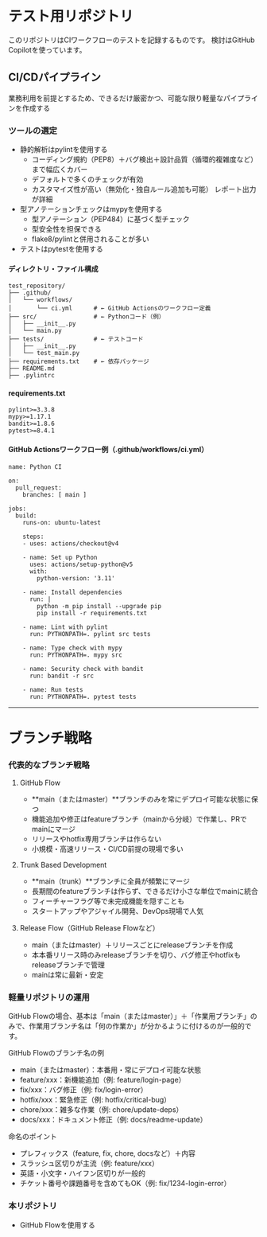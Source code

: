 # テスト用リポジトリ

このリポジトリはCIワークフローのテストを記録するものです。
検討はGitHub Copilotを使っています。

   
## CI/CDパイプライン

業務利用を前提とするため、できるだけ厳密かつ、可能な限り軽量なパイプラインを作成する

### ツールの選定

- 静的解析はpylintを使用する
  - コーディング規約（PEP8）＋バグ検出＋設計品質（循環的複雑度など）まで幅広くカバー
  - デフォルトで多くのチェックが有効
  - カスタマイズ性が高い（無効化・独自ルール追加も可能）
レポート出力が詳細
- 型アノテーションチェックはmypyを使用する
  - 型アノテーション（PEP484）に基づく型チェック
  - 型安全性を担保できる
  - flake8/pylintと併用されることが多い
- テストはpytestを使用する


#### ディレクトリ・ファイル構成

```
test_repository/
├── .github/
│   └── workflows/
│       └── ci.yml      # ← GitHub Actionsのワークフロー定義
├── src/                # ← Pythonコード（例）
│   ├── __init__.py
│   └── main.py
├── tests/              # ← テストコード
│   ├── __init__.py
│   └── test_main.py
├── requirements.txt    # ← 依存パッケージ
├── README.md
├── .pylintrc

```

#### requirements.txt
```
pylint>=3.3.8
mypy>=1.17.1
bandit>=1.8.6
pytest>=8.4.1
```

#### GitHub Actionsワークフロー例（.github/workflows/ci.yml）
```
name: Python CI

on:
  pull_request:
    branches: [ main ]

jobs:
  build:
    runs-on: ubuntu-latest

    steps:
    - uses: actions/checkout@v4

    - name: Set up Python
      uses: actions/setup-python@v5
      with:
        python-version: '3.11'

    - name: Install dependencies
      run: |
        python -m pip install --upgrade pip
        pip install -r requirements.txt

    - name: Lint with pylint
      run: PYTHONPATH=. pylint src tests

    - name: Type check with mypy
      run: PYTHONPATH=. mypy src

    - name: Security check with bandit
      run: bandit -r src

    - name: Run tests
      run: PYTHONPATH=. pytest tests
```

---
# ブランチ戦略

### 代表的なブランチ戦略

1. GitHub Flow
   - **main（またはmaster）**ブランチのみを常にデプロイ可能な状態に保つ
   - 機能追加や修正はfeatureブランチ（mainから分岐）で作業し、PRでmainにマージ
   - リリースやhotfix専用ブランチは作らない
   - 小規模・高速リリース・CI/CD前提の現場で多い

2. Trunk Based Development
   - **main（trunk）**ブランチに全員が頻繁にマージ
   - 長期間のfeatureブランチは作らず、できるだけ小さな単位でmainに統合
   - フィーチャーフラグ等で未完成機能を隠すことも
   - スタートアップやアジャイル開発、DevOps現場で人気

3. Release Flow（GitHub Release Flowなど）
   - main（またはmaster）＋リリースごとにreleaseブランチを作成
   - 本本番リリース時のみreleaseブランチを切り、バグ修正やhotfixもreleaseブランチで管理
   - mainは常に最新・安定


### 軽量リポジトリの運用

GitHub Flowの場合、基本は「main（またはmaster）」＋「作業用ブランチ」のみで、作業用ブランチ名は「何の作業か」が分かるように付けるのが一般的です。

GitHub Flowのブランチ名の例
-  main（またはmaster）：本番用・常にデプロイ可能な状態
- feature/xxx：新機能追加（例: feature/login-page）
- fix/xxx：バグ修正（例: fix/login-error）
- hotfix/xxx：緊急修正（例: hotfix/critical-bug）
- chore/xxx：雑多な作業（例: chore/update-deps）
- docs/xxx：ドキュメント修正（例: docs/readme-update）

命名のポイント
- プレフィックス（feature, fix, chore, docsなど）＋内容
- スラッシュ区切りが主流（例: feature/xxx）
- 英語・小文字・ハイフン区切りが一般的
- チケット番号や課題番号を含めてもOK（例: fix/1234-login-error）

### 本リポジトリ

- GitHub Flowを使用する



